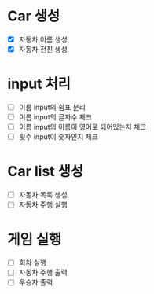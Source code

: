 # Car 생성
 + [x] 자동차 이름 생성
 + [x] 자동차 전진 생성

# input 처리 
+ [ ] 이름 input의 쉼표 분리 
+ [ ] 이름 input의 글자수 체크
+ [ ] 이름 input의 이름이 영어로 되어있는지 체크
+ [ ] 횟수 input이 숫자인지 체크

# Car list 생성
+ [ ] 자동차 목록 생성 
+ [ ] 자동차 주행 실행

# 게임 실행
+ [ ] 회차 실행 
+ [ ] 자동차 주행 출력
+ [ ] 우승자  출력